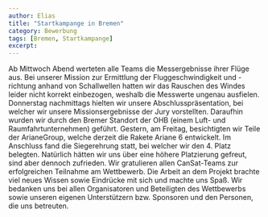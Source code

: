 ```yaml
---
author: Elias
title: "Startkampange in Bremen"
category: Bewerbung
tags: [Bremen, Startkampange]
excerpt:
---
```

Ab Mittwoch Abend werteten alle Teams die Messergebnisse ihrer Flüge aus. Bei unserer Mission zur Ermittlung der Fluggeschwindigkeit und -richtung anhand von Schallwellen hatten wir das Rauschen des Windes leider nicht korrekt einbezogen, weshalb die Messwerte ungenau ausfielen. 
Donnerstag nachmittags hielten wir unsere Abschlusspräsentation, bei welcher wir unsere Missionsergebnisse der Jury vorstellten. Daraufhin wurden wir durch den Bremer Standort der OHB (einem Luft- und Raumfahrtunternehmen) geführt. 
Gestern, am Freitag, besichtigten wir Teile der ArianeGroup, welche derzeit die Rakete Ariane 6 entwickelt. Im Anschluss fand die Siegerehrung statt, bei welcher wir den 4. Platz belegten.  Natürlich hätten wir uns über eine höhere Platzierung gefreut, sind aber dennoch zufrieden. 
Wir gratulieren allen CanSat-Teams zur erfolgreichen Teilnahme am Wettbewerb. Die Arbeit an dem Projekt brachte viel neues Wissen sowie Eindrücke mit sich und machte uns Spaß. 
Wir bedanken uns bei allen Organisatoren und Beteiligten des Wettbewerbs sowie unseren eigenen Unterstützern bzw. Sponsoren und den Personen, die uns betreuten.
